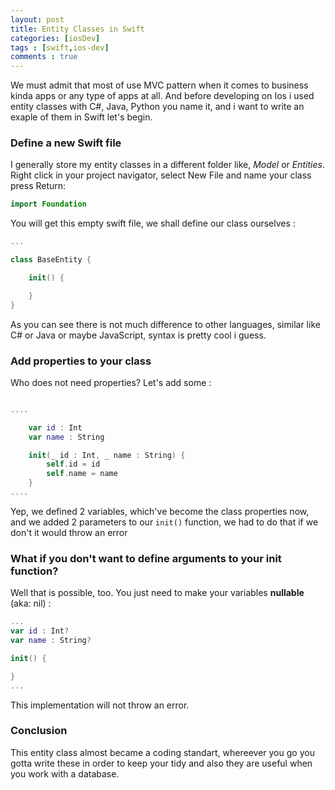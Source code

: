 ```yaml
---
layout: post
title: Entity Classes in Swift
categories: [iosDev]
tags : [swift,ios-dev]
comments : true
---
```


We must admit that most of use MVC pattern when it comes to business kinda apps or any type of apps at all. And before developing on Ios i used entity classes with C#, Java, Python you name it, and i want to write an exaple of them in Swift let's begin.

### Define a new Swift file

I generally store my entity classes in a different folder like, *Model* or *Entities*. Right click in your project navigator, select New File and name your class press Return:

```swift
import Foundation
```

You will get this empty swift file, we shall define our class ourselves : 

```swift
...

class BaseEntity {

    init() {

    }
}
```

As you can see there is not much difference to other languages, similar like C# or Java or maybe JavaScript, syntax is pretty cool i guess.

### Add properties to your class

Who does not need properties? Let's add some :

```swift

.... 

    var id : Int
    var name : String

    init(_ id : Int, _ name : String) {
        self.id = id
        self.name = name
    }
....
```

Yep, we defined 2 variables, which've become the class properties now, and we added 2 parameters to our `init()` function, we had to do that if we don't it would throw an error

### What if you don't want to define arguments to your init function?

Well that is possible, too. You just need to make your variables **nullable** (aka: nil) :

```swift
...
var id : Int?
var name : String?

init() {

}
...
```

This implementation will not throw an error. 

### Conclusion

This entity class almost became a coding standart, whereever you go you gotta write these in order to keep your tidy and also they are useful when you work with a database. 
